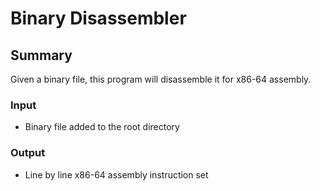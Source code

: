 # Binary Disassembler
## Summary
Given a binary file, this program will disassemble it for x86-64 assembly.
### Input
- Binary file added to the root directory

### Output
- Line by line x86-64 assembly instruction set
